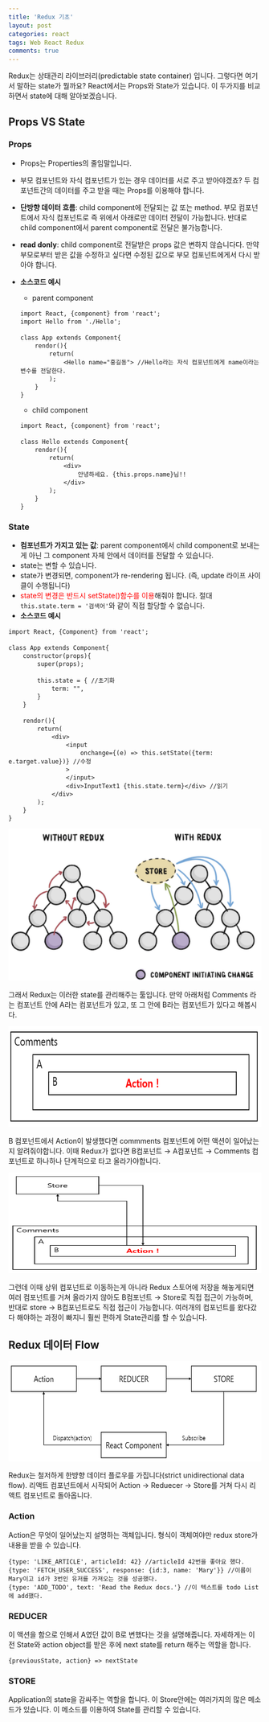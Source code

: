 ```yaml
---
title: 'Redux 기초'
layout: post
categories: react
tags: Web React Redux
comments: true
---
```


Redux는 상태관리 라이브러리(predictable state container) 입니다. 그렇다면 여기서 말하는 state가 뭘까요? React에서는 Props와 State가 있습니다. 이 두가지를 비교하면서 state에 대해 알아보겠습니다.
## Props VS State
### Props
- Props는 Properties의 줄임말입니다.
- 부모 컴포넌트와 자식 컴포넌트가 있는 경우 데이터를 서로 주고 받아야겠죠? 두 컴포넌트간의 데이터를 주고 받을 때는 Props를 이용해야 합니다.
- **단방향 데이터 흐름**: child component에 전달되는 값 또는 method. 부모 컴포넌트에서 자식 컴포넌트로 즉 위에서 아래로만 데이터 전달이 가능합니다. 반대로 child component에서 parent component로 전달은 불가능합니다.
- **read donly**: child component로 전달받은 props 값은 변하지 않습니다다. 만약 부모로부터 받은 값을 수정하고 싶다면 수정된 값으로 부모 컴포넌트에게서 다시 받아야 합니다.
- **소스코드 예시**
      
    - parent component

    ```
    import React, {component} from 'react';
    import Hello from './Hello';

    class App extends Component{
        rendor(){
            return(
                <Hello name="홍길동"> //Hello라는 자식 컴포넌트에게 name이라는 변수를 전달한다.
            );
        }
    }
    ```
    - child component

    ```
    import React, {component} from 'react';

    class Hello extends Component{
        rendor(){
            return(
                <div>
                    안녕하세요. {this.props.name}님!!
                </div>
            );
        }
    }
    ```

### State
- **컴포넌트가 가지고 있는 값**: parent component에서 child component로 보내는게 아닌 그 component 자체 안에서 데이터를 전달할 수 있습니다.
- state는 변할 수 있습니다.
- state가 변경되면, component가 re-rendering 됩니다. (즉, update 라이프 사이클이 수행됩니다)
- <span style="color:red">state의 변경은 반드시 setState()함수를 이용</span>해줘야 합니다. 절대 `this.state.term = '검색어'`와 같이 직접 할당할 수 없습니다.
- **소스코드 예시**

```
import React, {Component} from 'react';

class App extends Component{
    constructor(props){
        super(props);

        this.state = { //초기화
            term: "",
        }
    }

    rendor(){
        return(
            <div>
                <input
                    onchange={(e) => this.setState({term: e.target.value})} //수정
                >
                </input>
                <div>InputText1 {this.state.term}</div> //읽기
            </div>
        );
    }
}
```
<p align="center"><img src="/assets\img/without-redux.PNG"></p>
그래서 Redux는 이러한 state를 관리해주는 툴입니다. 만약 아래처럼 Comments 라는 컴포넌트 안에 A라는 컴포넌트가 있고, 또 그 안에 B라는 컴포넌트가 있다고 해봅시다.  
<p align="center"><img src="/assets\img/redux-exam.PNG" height="200px" width="600px"></p>
B 컴포넌트에서 Action이 발생했다면 commments 컴포넌트에 어떤 액션이 일어났는지 알려줘야합니다. 이때 Redux가 없다면 B컴포넌트 → A컴포넌트 → Comments 컴포넌트로 하나하나 단계적으로 타고 올라가야합니다. 
<p align="center"><img src="/assets\img/redux-store.PNG" height="200px" width="600px"></p>
그런데 이때 상위 컴포넌트로 이동하는게 아니라 Redux 스토어에 저장을 해놓게되면 여러 컴포넌트를 거쳐 올라가지 않아도 B컴포넌트 → Store로 직접 접근이 가능하며, 반대로 store → B컴포넌트로도 직접 접근이 가능합니다. 여러개의 컴포넌트를 왔다갔다 해야하는 과정이 빠지니 훨씬 편하게 State관리를 할 수 있습니다.

## Redux 데이터 Flow
<p align="center"><img src="/assets\img/redux-data-flow.PNG" height="200px" width="600px"></p>
Redux는 철저하게 한뱡향 데이터 플로우를 가집니다(strict unidirectional data flow). 리액트 컴포넌트에서 시작되어 Action → Reduecer → Store를 거쳐 다시 리액트 컴포넌트로 돌아옵니다.

### Action
Action은 무엇이 일어났는지 설명하는 객체입니다. 형식이 객체여야만 redux store가 내용을 받을 수 있습니다.
```
{type: 'LIKE_ARTICLE', articleId: 42} //articleId 42번을 좋아요 했다.
{type: 'FETCH_USER_SUCCESS', response: {id:3, name: 'Mary'}} //이름이 Mary이고 id가 3번인 유저를 가져오는 것을 성공했다.
{type: 'ADD_TODO', text: 'Read the Redux docs.'} //이 텍스트를 todo List에 add했다.
```

### REDUCER
이 액션을 함으로 인해서 A였던 값이 B로 변했다는 것을 설명해줍니다. 자세하게는 이전 State와 action object를 받은 후에 next state를 return 해주는 역할을 합니다.
```
{previousState, action} => nextState
```

### STORE
Application의 state을 감싸주는 역할을 합니다. 이 Store안에는 여러가지의 많은 메소드가 있습니다. 이 메소드를 이용하여 State를 관리할 수 있습니다.

<!--author-->